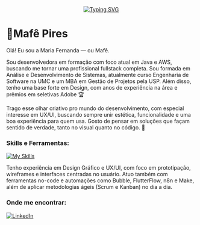 <div align="center"><a href="https://git.io/typing-svg"><img src="https://readme-typing-svg.demolab.com?font=Fira+Code&pause=1000&color=9fcf52&center=true&vCenter=true&width=435&lines=Seja+bem-vindo+ao+meu+perfil!" alt="Typing SVG" /></a></div>

# 🍓Mafê Pires
Olá! Eu sou a Maria Fernanda — ou Mafê.

Sou desenvolvedora em formação com foco atual em Java e AWS, buscando me tornar uma profissional fullstack completa.
Sou formada em Análise e Desenvolvimento de Sistemas, atualmente curso Engenharia de Software na UMC e um MBA em Gestão de Projetos pela USP. Além disso, tenho uma base forte em Design, com anos de experiência na área e prêmios em seletivas Adobe 🏆

Trago esse olhar criativo pro mundo do desenvolvimento, com especial interesse em UX/UI, buscando sempre unir estética, funcionalidade e uma boa experiência para quem usa. Gosto de pensar em soluções que façam sentido de verdade, tanto no visual quanto no código. 🚀

### Skills e Ferramentas:
[![My Skills](https://skillicons.dev/icons?i=aws,python,java,mysql,postgres,php,html,css,figma,photoshop,illustrator,postman,bootstrap)](https://skillicons.dev)

Tenho experiência em Design Gráfico e UX/UI, com foco em prototipação, wireframes e interfaces centradas no usuário.
Atuo também com ferramentas no-code e automações como Bubble, FlutterFlow, n8n e Make, além de aplicar metodologias ágeis (Scrum e Kanban) no dia a dia.

### Onde me encontrar:
[![LinkedIn](https://img.shields.io/badge/linkedin-%23db345c.svg?style=for-the-badge&logo=linkedin&logoColor=white)](https://www.linkedin.com/in/mafepires/)


